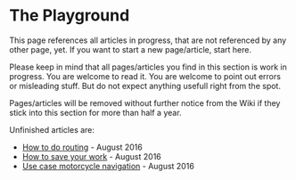 # The Playground #

This page references all articles in progress, that are not referenced by any other page, yet. If you want to start a new page/article, start here.

Please keep in mind that all pages/articles you find in this section is work in progress. You are welcome to read it. You are welcome to point out errors or misleading stuff. But do not expect anything usefull right from the spot.

Pages/articles will be removed without further notice from the Wiki if they stick into this section for more than half a year.

Unfinished articles are:

* [How to do routing](playground/DocGisHowToRouting) - August 2016
* [How to save your work](playground/DocGisHowToSaveYourWork) - August 2016
* [Use case motorcycle navigation](playground/DocUseCaseMotorcycleNavigation) - August 2016